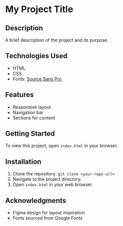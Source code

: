 # My Project Title

## Description
A brief description of the project and its purpose.

## Technologies Used
- HTML
- CSS
- Fonts: [Source Sans Pro](https://fonts.google.com/specimen/Source+Sans+Pro)

## Features
- Responsive layout
- Navigation bar
- Sections for content

## Getting Started
To view this project, open `index.html` in your browser.

## Installation
1. Clone the repository: `git clone <your-repo-url>`
2. Navigate to the project directory.
3. Open `index.html` in your web browser.

## Acknowledgments
- Figma design for layout inspiration
- Fonts sourced from Google Fonts
